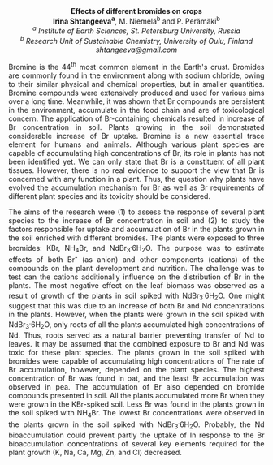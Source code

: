 <center><strong>Effects of different bromides on crops</strong>

<center><strong>Irina Shtangeeva<sup>a</sup></strong>, M. Niemelä<sup>b</sup> and P. Perämäki<sup>b</sup>

<center><i><sup>a</sup> Institute of Earth Sciences, St. Petersburg University, Russia</i>

<center><i><sup>b</sup> Research Unit of Sustainable Chemistry, University of Oulu, Finland</i>

<center><i>shtangeeva@gmail.com</i>

<p style=text-align:justify>Bromine is the 44<sup>th</sup> most common element in the Earth's crust. Bromides
are commonly found in the environment along with sodium chloride, owing
to their similar physical and chemical properties, but in smaller
quantities. Bromine compounds were extensively produced and used for
various aims over a long time. Meanwhile, it was shown that Br compounds
are persistent in the environment, accumulate in the food chain and are
of toxicological concern. The application of Br-containing chemicals
resulted in increase of Br concentration in soil. Plants growing in the
soil demonstrated considerable increase of Br uptake. Bromine is a new
essential trace element for humans and animals. Although various plant
species are capable of accumulating high concentrations of Br, its role
in plants has not been identified yet. We can only state that Br is a
constituent of all plant tissues. However, there is no real evidence to
support the view that Br is concerned with any function in a plant.
Thus, the question why plants have evolved the accumulation mechanism
for Br as well as Br requirements of different plant
species and its toxicity should be considered.

<p style=text-align:justify>The aims of the research were (1) to assess the response of several
plant species to the increase of Br concentration in soil and (2) to
study the factors responsible for uptake and accumulation of Br in the
plants grown in the soil enriched with different bromides. The plants
were exposed to three bromides: KBr, NH<sub>4</sub>Br, and NdBr<sub>3</sub><sup>.</sup>6H<sub>2</sub>O. The
purpose was to estimate effects of both Br<strong><sup>-</sup></strong> (as anion) and other
components (cations) of the compounds on the plant development and
nutrition. The challenge was to test can the cations additionally
influence on the distribution of Br in the plants. The most negative
effect on the leaf biomass was observed as a result of growth of the
plants in soil spiked with NdBr<sub>3</sub><sup>.</sup>6H<sub>2</sub>O. One might suggest that this
was due to an increase of both Br and Nd concentrations in the plants.
However, when the plants were grown in the soil spiked with
NdBr<sub>3</sub><sup>.</sup>6H<sub>2</sub>O, only roots of all the plants accumulated high
concentrations of Nd. Thus, roots served as a natural barrier preventing
transfer of Nd to leaves. It may be assumed that the combined exposure
to Br and Nd was toxic for these plant species. The plants grown in the
soil spiked with bromides were capable of accumulating high
concentrations of The rate of Br accumulation, however, depended on the
plant species. The highest concentration of Br was found in oat, and the
least Br accumulation was observed in pea. The accumulation of Br also
depended on bromide compounds presented in soil. All the plants
accumulated more Br when they were grown in the KBr-spiked soil. Less Br
was found in the plants grown in the soil spiked with NH<sub>4</sub>Br. The
lowest Br concentrations were observed in the plants grown in the soil
spiked with NdBr<sub>3</sub><sup>.</sup>6H<sub>2</sub>O. Probably, the Nd bioaccumulation could
prevent partly the uptake of In response to the Br bioaccumulation
concentrations of several key elements required for the plant growth (K,
Na, Ca, Mg, Zn, and Cl) decreased.

